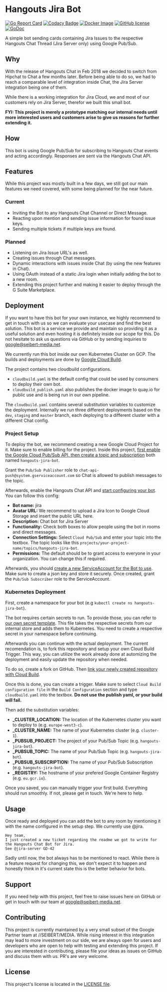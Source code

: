 # Hangouts Jira Bot

[![Go Report Card](https://goreportcard.com/badge/github.com/seibert-media/hangouts-jira-bot)](https://goreportcard.com/report/github.com/seibert-media/hangouts-jira-bot)
[![Codacy Badge](https://api.codacy.com/project/badge/Grade/72cc701000034d60a0f5caeace0878de)](https://www.codacy.com/app/seibert-media/hangouts-jira-bot?utm_source=github.com&amp;utm_medium=referral&amp;utm_content=seibert-media/hangouts-jira-bot&amp;utm_campaign=Badge_Grade)
[![Docker Image](https://img.shields.io/badge/image-quay.io-success "Docker Image")](https://quay.io/repository/seibertmedia/hangouts-jira-bot)
[![GitHub license](https://img.shields.io/badge/license-AGPL-blue.svg)](https://raw.githubusercontent.com/seibert-media/hangouts-jira-bot/master/LICENSE)
[![GoDoc](https://img.shields.io/badge/godoc-reference-blue.svg)](https://godoc.org/github.com/seibert-media/hangouts-jira-bot)

A simple bot sending cards containing Jira Issues to the respective Hangouts Chat Thread (Jira Server only) using Google Pub/Sub.

## Why

With the release of Hangouts Chat in Feb 2018 we decided to switch from Hipchat to Chat a few months later. Before being able to do so, we had to reach a comparable level of integration inside Chat, the Jira Server integration being one of them.

While there is a working integration for Jira Cloud, we and most of our customers rely on Jira Server, therefor we built this small bot.

**FYI: This project is merely a prototype matching our internal needs until more interested users and customers arise to give us reasons for further extending it.**

## How

This bot is using Google Pub/Sub for subscribing to Hangouts Chat events and acting accordingly.
Responses are sent via the Hangouts Chat API.

## Features

While this project was mostly built in a few days, we still got our main features we need covered, with some being planned for the near future.

### Current

* Inviting the Bot to any Hangouts Chat Channel or Direct Message.
* Reacting upon mention and sending issue information for found issue keys.
* Sending multiple tickets if multiple keys are found.

### Planned

* Listening on Jira Issue URL's as well.
* Creating issues through Chat messages.
* Dynamic interactions with issues inside Chat (by using the new features in Chat).
* Using OAuth instead of a static Jira login when initially adding the bot to a new room.
* Extending this project further and making it easier to deploy through the G Suite Marketplace.

## Deployment

If you want to have this bot for your own instance, we highly recommend to get in touch with us so we can evaluate your usecase and find the best solution. This bot is a service we provide and maintain so providing it as a useful solution and even hosting it is definitely inside our scope for this.
Do not hesitate to ask us questions via GitHub or by sending inquiries to [google@seibert-media.net](mailto:google@seibert-media.net).

We currently run this bot inside our own Kubernetes Cluster on GCP.
The builds and deployments are done by [Google Cloud Build](http://cloud.google.com/cloud-build).

The project contains two cloudbuild configurations.

- `cloudbuild.yaml` is the default config that could be used by consumers to deploy their own bot.
- `cloudbuild_publish.yaml` also publishes the docker image to quay.io for public use and is being run in our own pipeline.

The `cloudbuild.yaml` contains several substitution variables to customize the deployment.
Internally we run three different deployments based on the `dev`, `staging` and `master` branch, each deploying to a different cluster with a different Chat config.

### Project Setup

To deploy the bot, we recommend creating a new Google Cloud Project for it. Make sure to enable billing for the project.
Inside this project, [first enable the Google Cloud Pub/Sub API, then create a topic and subscription](https://console.cloud.google.com/cloudpubsub/topic) both named `hangouts-jira-bot`.

Grant the `Pub/Sub Publisher` role to `chat-api-push@system.gserviceaccount.com` so Chat is allowed to publish messages to the topic.

Afterwards, enable the Hangouts Chat API and [start configuring your bot](https://console.cloud.google.com/apis/api/chat.googleapis.com/hangouts-chat).
You can follow this config:

- **Bot name:** jira
- **Avatar URL:** We recommend to upload a Jira Icon to Google Cloud Storage and insert the public URL here.
- **Description:** Chat bot for Jira Server
- **Functionality:** Check both boxes to allow people using the bot in rooms and direct messages.
- **Connection Settings:** Select `Cloud Pub/Sub` and enter your topic into the textbox. The topic looks like this `projects/your-project-name/topics/hangouts-jira-bot`.
- **Permissions:** The default should be to grant access to everyone in your organization. You can change this if required.

Afterwards, you should [create a new ServiceAccount for the Bot to use](https://console.cloud.google.com/iam-admin/serviceaccounts/create).
Make sure to create a json key and store it securely.
Once created, grant the `Pub/Sub Subscriber` role to the ServiceAccount.

### Kubernetes Deployment

First, create a namespace for your bot (e.g `kubectl create ns hangouts-jira-bot`).

The bot requires certain secrets to run.
To provide those, you can refer to [our own secret template](./kubernetes-manifests/templates/secret.yaml).
This file takes the respective secrets from our internal store and adds them to Kubernetes.
You need to create a respective secret in your namespace before continuing.

Afterwards you can continue with the actual deployment.
The current recomendation is, to fork this repository and setup your own Cloud Build Trigger.
This way, you can utilize the work already done at automizing the deployment and easily update the repository when needed.

To do so, create a fork on GitHub.
Then [link your newly created repository with Cloud Build](https://console.cloud.google.com/cloud-build/triggers/connect).

Once this is done, you can create a trigger.
Make sure to select `Cloud Build configuration file` in the `Build Configuration` section and type `cloudbuild.yaml` into the textbox.
**Do not use the publish yaml, or your build will fail.**

Then add the substitution variables:

- **_CLUSTER_LOCATION:** The location of the Kubernetes cluster you want to deploy to (e.g. `europe-west3-c`).
- **_CLUSTER_NAME:** The name of your Kubernetes cluster (e.g. `cluster-1`).
- **_PUBSUB_PROJECT:** The project of your Pub/Sub Topic (e.g. `hangouts-jira-bot`).
- **_PUBSUB_TOPIC:** The name of your Pub/Sub Topic (e.g. `hangouts-jira-bot`).
- **_PUBSUB_SUBSCRIPTION:** The name of your Pub/Sub Subscription (e.g. `hangouts-jira-bot`).
- **_REGISTRY:** The hostname of your prefered Google Container Registry (e.g. `eu.gcr.io`).

Once you saved, you can manually trigger your first build. Everything should run smoothly. If not, please get in touch. We're here to help.

## Usage

Once ready and deployed you can add the bot to any room by mentioning it with the name configured in the setup step. We currently use @jira.

```none
Hey team,
I just created a new ticket regarding the readme we got to write for the Hangouts Chat Bot for Jira.
See @jira-server GD-42
```

Sadly until now, the bot always has to be mentioned to react. While there is a feature request for changing this, we don't expect it to happen and honestly think in it's current state this is the better behavior for bots.

## Support

If you need help with this project, feel free to raise issues here on GitHub or get in touch with our team at [google@seibert-media.net](mailto:google@seibert-media.net).

## Contributing

This project is currently maintained by a very small subset of the Google Partner team at //SEIBERT/MEDIA.
While rising interest in this integration may lead to more investment on our side, we are always open for users and developers who are open to help with testing and extending this project.
If you are interested in contributing, please file your ideas as issues on GitHub and discuss them with us. PR's are very welcome.

## License

This project's license is located in the [LICENSE file](LICENSE).